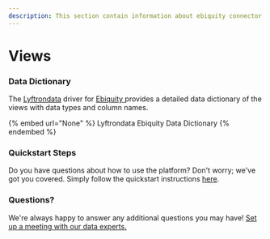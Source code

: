 ```yaml
---
description: This section contain information about ebiquity connector views information
---
```


# Views

### Data Dictionary

The [Lyftrondata](https://www.lyftrondata.com/) driver for [Ebiquity](None/)[ ](https://www.lyftrondata.com/integration/ebiquity/)provides a detailed data dictionary of the views with data types and column names.

{% embed url="None" %}
Lyftrondata Ebiquity Data Dictionary
{% endembed %}

### Quickstart Steps

Do you have questions about how to use the platform? Don't worry; we've got you covered. Simply follow the quickstart instructions [here](../README.md).

### Questions? <a href="#questions" id="questions"></a>

We're always happy to answer any additional questions you may have! [Set up a meeting with our data experts.](https://www.lyftrondata.com/book-a-meeting/)


